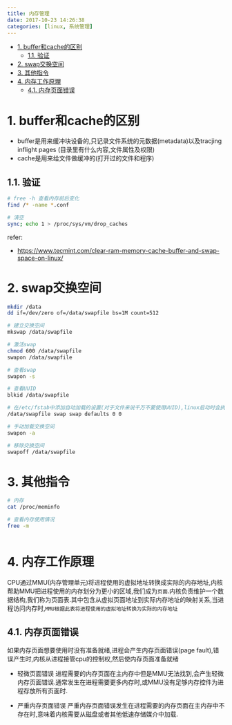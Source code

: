 ```yaml
---
title: 内存管理
date: 2017-10-23 14:26:38
categories: [linux, 系统管理]
---
```


<!-- TOC -->

- [1. buffer和cache的区别](#1-buffer和cache的区别)
    - [1.1. 验证](#11-验证)
- [2. swap交换空间](#2-swap交换空间)
- [3. 其他指令](#3-其他指令)
- [4. 内存工作原理](#4-内存工作原理)
    - [4.1. 内存页面错误](#41-内存页面错误)

<!-- /TOC -->

<a id="markdown-1-buffer和cache的区别" name="1-buffer和cache的区别"></a>
# 1. buffer和cache的区别
* buffer是用来缓冲块设备的,只记录文件系统的元数据(metadata)以及tracjing inflight pages (目录里有什么内容,文件属性及权限)
* cache是用来给文件做缓冲的(打开过的文件和程序)


<a id="markdown-11-验证" name="11-验证"></a>
## 1.1. 验证
```bash
# free -h 查看内存前后变化
find /* -name *.conf

# 清空
sync; echo 1 > /proc/sys/vm/drop_caches
```

refer:
* https://www.tecmint.com/clear-ram-memory-cache-buffer-and-swap-space-on-linux/

<a id="markdown-2-swap交换空间" name="2-swap交换空间"></a>
# 2. swap交换空间
```bash
mkdir /data
dd if=/dev/zero of=/data/swapfile bs=1M count=512

# 建立交换空间
mkswap /data/swapfile

# 激活swap
chmod 600 /data/swapfile
swapon /data/swapfile

# 查看swap
swapon -s

# 查看UUID
blkid /data/swapfile

# 在/etc/fstab中添加自动加载的设置(对于文件来说千万不要使用UUID),linux启动时会执行swapon -a,加载交换空间
/data/swapfile swap swap defaults 0 0

# 手动加载交换空间
swapon -a

# 移除交换空间
swapoff /data/swapfile
```

<a id="markdown-3-其他指令" name="3-其他指令"></a>
# 3. 其他指令
```bash
# 内存
cat /proc/meminfo

# 查看内存使用情况
free -m



```

<a id="markdown-4-内存工作原理" name="4-内存工作原理"></a>
# 4. 内存工作原理
CPU通过MMU(内存管理单元)将进程使用的虚拟地址转换成实际的内存地址,内核帮助MMU把进程使用的内存划分为更小的区域,我们成为`页面`.内核负责维护一个数据结构,我们称为页面表.其中包含从虚拟页面地址到实际内存地址的映射关系,当进程访问内存时,`MMU根据此表将进程使用的虚拟地址转换为实际的内存地址`

<a id="markdown-41-内存页面错误" name="41-内存页面错误"></a>
## 4.1. 内存页面错误

如果内存页面想要使用时没有准备就绪,进程会产生内存页面错误(page fault),错误产生时,内核从进程接管cpu的控制权,然后使内存页面准备就绪

* 轻微页面错误
 进程需要的内存页面在主内存中但是MMU无法找到,会产生轻微内存页面错误.通常发生在进程需要更多内存时,或MMU没有足够内存控件为进程存放所有页面时.

* 严重内存页面错误
 严重内存页面错误发生在进程需要的内存页面在主内存中不存在时,意味着内核需要从磁盘或者其他低速存储媒介中加载.

